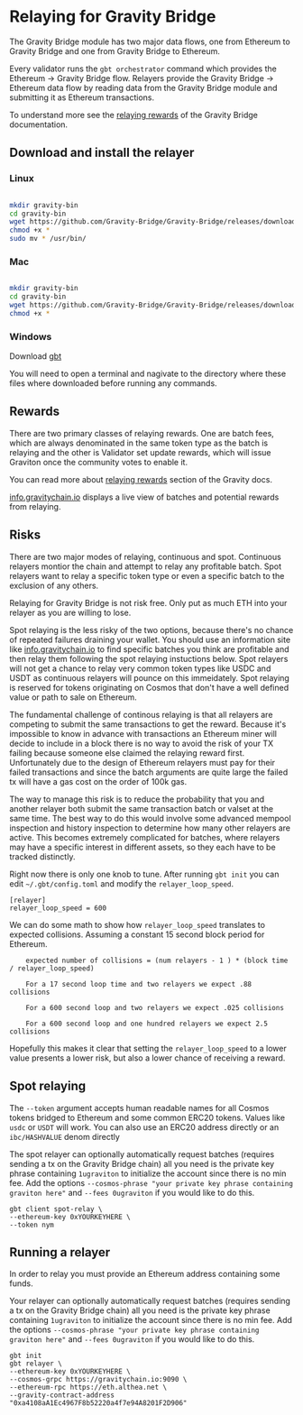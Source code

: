 # Relaying for Gravity Bridge

The Gravity Bridge module has two major data flows, one from Ethereum to Gravity Bridge and one from Gravity Bridge to Ethereum.

Every validator runs the `gbt orchestrator` command which provides the Ethereum -> Gravity Bridge flow. Relayers
provide the Gravity Bridge -> Ethereum data flow by reading data from the Gravity Bridge module and submitting it as Ethereum transactions.

To understand more see the [relaying rewards](https://github.com/Gravity-Bridge/Gravity-Bridge/blob/main/docs/design/mint-lock.md#relaying-rewards) of the Gravity Bridge documentation.

## Download and install the relayer

### Linux

```bash

mkdir gravity-bin
cd gravity-bin
wget https://github.com/Gravity-Bridge/Gravity-Bridge/releases/download/v1.9.2/gbt
chmod +x *
sudo mv * /usr/bin/

```

### Mac

```bash

mkdir gravity-bin
cd gravity-bin
wget https://github.com/Gravity-Bridge/Gravity-Bridge/releases/download/v1.9.2/gbt-mac-amd64
chmod +x *

```

### Windows

Download [gbt](https://github.com/Gravity-Bridge/Gravity-Bridge/releases/download/v1.9.2/gbt.exe)

You will need to open a terminal and nagivate to the directory where these files where downloaded before running any commands.

## Rewards

There are two primary classes of relaying rewards. One are batch fees, which are always denominated in the same token type as the batch is relaying and the other is Validator set update rewards, which will issue Graviton once the community votes to enable it.

You can read more about [relaying rewards](https://github.com/Gravity-Bridge/Gravity-Bridge/blob/main/docs/design/mint-lock.md#relaying-rewards) section of the Gravity docs.

[info.gravitychain.io](https://info.gravitychain.io/) displays a live view of batches and potential rewards from relaying.

## Risks

There are two major modes of relaying, continuous and spot. Continuous relayers montior the chain and attempt to relay any profitable batch. Spot relayers want to relay a specific token type or even a specific batch to the exclusion of any others.

Relaying for Gravity Bridge is not risk free. Only put as much ETH into your relayer as you are willing to lose.

Spot relaying is the less risky of the two options, because there's no chance of repeated failures draining your wallet. You should use an information site like [info.gravitychain.io](https://info.gravitychain.io/) to find specific batches you think are profitable and then relay them following the spot relaying instuctions below. Spot relayers will not get a chance to relay very common token types like USDC and USDT as continuous relayers will pounce on this immeidately. Spot relaying is reserved for tokens originating on Cosmos that don't have a well defined value or path to sale on Ethereum. 

The fundamental challenge of continous relaying is that all relayers are competing to submit the same transactions to get the reward. Because it's impossible to know in advance with transactions an Ethereum miner will decide to include in a block there is no way to avoid the risk of your TX failing because someone else claimed the relaying reward first. Unfortunately due to the design of Ethereum relayers must pay for their failed transactions and since the batch arguments are quite large the failed tx will have a gas cost on the order of 100k gas.

The way to manage this risk is to reduce the probability that you and another relayer both submit the same transaction batch or valset at the same time. The best way to do this would involve some advanced mempool inspection and history inspection to determine how many other relayers are active. This becomes extremely complicated for batches, where relayers may have a specific interest in different assets, so they each have to be tracked distinctly.

Right now there is only one knob to tune. After running `gbt init` you can edit `~/.gbt/config.toml` and modify the `relayer_loop_speed`.

```text
[relayer]
relayer_loop_speed = 600
```

We can do some math to show how `relayer_loop_speed` translates to expected collisions. Assuming a constant 15 second block period for Ethereum.

```text
    expected number of collisions = (num relayers - 1 ) * (block time / relayer_loop_speed)

    For a 17 second loop time and two relayers we expect .88 collisions

    For a 600 second loop and two relayers we expect .025 collisions

    For a 600 second loop and one hundred relayers we expect 2.5 collisions
```

Hopefully this makes it clear that setting the `relayer_loop_speed` to a lower value presents a lower risk, but also a lower chance of receiving a reward.

## Spot relaying

The `--token` argument accepts human readable names for all Cosmos tokens bridged to Ethereum and some common ERC20 tokens. Values like `usdc` or `USDT` will work. You can also use an ERC20 address directly or an `ibc/HASHVALUE` denom directly

The spot relayer can optionally automatically request batches (requires sending a tx on the Gravity Bridge chain) all you need is the private key phrase containing `1ugraviton` to initialize the account since there is no min fee. Add the options `--cosmos-phrase "your private key phrase containing graviton here"` and `--fees 0ugraviton` if you would like to do this.

```shell
gbt client spot-relay \
--ethereum-key 0xYOURKEYHERE \
--token nym
```


## Running a relayer

In order to relay you must provide an Ethereum address containing some funds.

Your relayer can optionally automatically request batches (requires sending a tx on the Gravity Bridge chain) all you need is the private key phrase containing `1ugraviton` to initialize the account since there is no min fee. Add the options `--cosmos-phrase "your private key phrase containing graviton here"` and `--fees 0ugraviton` if you would like to do this.

```shell
gbt init
gbt relayer \
--ethereum-key 0xYOURKEYHERE \
--cosmos-grpc https://gravitychain.io:9090 \
--ethereum-rpc https://eth.althea.net \
--gravity-contract-address "0xa4108aA1Ec4967F8b52220a4f7e94A8201F2D906"
```


